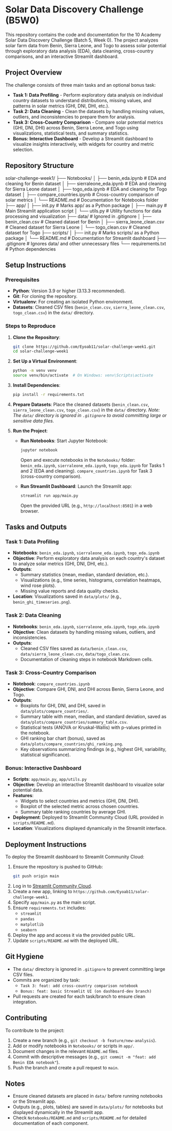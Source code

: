 # Solar Data Discovery Challenge (B5W0)

This repository contains the code and documentation for the 10 Academy Solar Data Discovery Challenge (Batch 5, Week 0). The project analyzes solar farm data from Benin, Sierra Leone, and Togo to assess solar potential through exploratory data analysis (EDA), data cleaning, cross-country comparisons, and an interactive Streamlit dashboard.

## Project Overview

The challenge consists of three main tasks and an optional bonus task:

-   **Task 1: Data Profiling** - Perform exploratory data analysis on individual country datasets to understand distributions, missing values, and patterns in solar metrics (GHI, DNI, DHI, etc.).
-   **Task 2: Data Cleaning** - Clean the datasets by handling missing values, outliers, and inconsistencies to prepare them for analysis.
-   **Task 3: Cross-Country Comparison** - Compare solar potential metrics (GHI, DNI, DHI) across Benin, Sierra Leone, and Togo using visualizations, statistical tests, and summary statistics.
-   **Bonus: Interactive Dashboard** - Develop a Streamlit dashboard to visualize insights interactively, with widgets for country and metric selection.

## Repository Structure


solar-challenge-week1/
├── Notebooks/
│ ├── benin_eda.ipynb # EDA and cleaning for Benin dataset
│ ├── sierraleone_eda.ipynb # EDA and cleaning for Sierra Leone dataset
│ ├── togo_eda.ipynb # EDA and cleaning for Togo dataset
│ ├── compare_countries.ipynb # Cross-country comparison of solar metrics
│ └── README.md # Documentation for Notebooks folder
├── app/
│ ├── init.py # Marks app/ as a Python package
│ ├── main.py # Main Streamlit application script
│ └── utils.py # Utility functions for data processing and visualization
├── data/ # Ignored in .gitignore
│ ├── benin_clean.csv # Cleaned dataset for Benin
│ ├── sierra_leone_clean.csv # Cleaned dataset for Sierra Leone
│ └── togo_clean.csv # Cleaned dataset for Togo
├── scripts/
│ ├── init.py # Marks scripts/ as a Python package
│ └── README.md # Documentation for Streamlit dashboard
├── .gitignore # Ignores data/ and other unnecessary files
└── requirements.txt # Python dependencies

## Setup Instructions

### Prerequisites

-   **Python**: Version 3.9 or higher (3.13.3 recommended).
-   **Git**: For cloning the repository.
-   **Virtualenv**: For creating an isolated Python environment.
-   **Datasets**: Cleaned CSV files (`benin_clean.csv`, `sierra_leone_clean.csv`, `togo_clean.csv`) in the `data/` directory.

### Steps to Reproduce

1.  **Clone the Repository**:
    ```bash
    git clone https://github.com/Eyoab11/solar-challenge-week1.git
    cd solar-challenge-week1
    ```

2.  **Set Up a Virtual Environment**:
    ```bash
    python -m venv venv
    source venv/bin/activate  # On Windows: venv\Scripts\activate
    ```

3.  **Install Dependencies**:
    ```bash
    pip install -r requirements.txt
    ```

4.  **Prepare Datasets**:
    Place the cleaned datasets (`benin_clean.csv`, `sierra_leone_clean.csv`, `togo_clean.csv`) in the `data/` directory.
    *Note: The `data/` directory is ignored in `.gitignore` to avoid committing large or sensitive data files.*

5.  **Run the Project**:

    *   **Run Notebooks**:
        Start Jupyter Notebook:
        ```bash
        jupyter notebook
        ```
        Open and execute notebooks in the `Notebooks/` folder:
        `benin_eda.ipynb`, `sierraleone_eda.ipynb`, `togo_eda.ipynb` for Tasks 1 and 2 (EDA and cleaning).
        `compare_countries.ipynb` for Task 3 (cross-country comparison).

    *   **Run Streamlit Dashboard**:
        Launch the Streamlit app:
        ```bash
        streamlit run app/main.py
        ```
        Open the provided URL (e.g., `http://localhost:8501`) in a web browser.

## Tasks and Outputs

### Task 1: Data Profiling

-   **Notebooks**: `benin_eda.ipynb`, `sierraleone_eda.ipynb`, `togo_eda.ipynb`
-   **Objective**: Perform exploratory data analysis on each country's dataset to analyze solar metrics (GHI, DNI, DHI, etc.).
-   **Outputs**:
    -   Summary statistics (mean, median, standard deviation, etc.).
    -   Visualizations (e.g., time series, histograms, correlation heatmaps, wind rose plots).
    -   Missing value reports and data quality checks.
-   **Location**: Visualizations saved in `data/plots/` (e.g., `benin_ghi_timeseries.png`).

### Task 2: Data Cleaning

-   **Notebooks**: `benin_eda.ipynb`, `sierraleone_eda.ipynb`, `togo_eda.ipynb`
-   **Objective**: Clean datasets by handling missing values, outliers, and inconsistencies.
-   **Outputs**:
    -   Cleaned CSV files saved as `data/benin_clean.csv`, `data/sierra_leone_clean.csv`, `data/togo_clean.csv`.
    -   Documentation of cleaning steps in notebook Markdown cells.

### Task 3: Cross-Country Comparison

-   **Notebook**: `compare_countries.ipynb`
-   **Objective**: Compare GHI, DNI, and DHI across Benin, Sierra Leone, and Togo.
-   **Outputs**:
    -   Boxplots for GHI, DNI, and DHI, saved in `data/plots/compare_countries/`.
    -   Summary table with mean, median, and standard deviation, saved as `data/plots/compare_countries/summary_table.csv`.
    -   Statistical tests (ANOVA or Kruskal-Wallis) with p-values printed in the notebook.
    -   GHI ranking bar chart (bonus), saved as `data/plots/compare_countries/ghi_ranking.png`.
    -   Key observations summarizing findings (e.g., highest GHI, variability, statistical significance).

### Bonus: Interactive Dashboard

-   **Scripts**: `app/main.py`, `app/utils.py`
-   **Objective**: Develop an interactive Streamlit dashboard to visualize solar potential data.
-   **Features**:
    -   Widgets to select countries and metrics (GHI, DNI, DHI).
    -   Boxplot of the selected metric across chosen countries.
    -   Summary table ranking countries by average GHI.
-   **Deployment**: Deployed to Streamlit Community Cloud (URL provided in `scripts/README.md`).
-   **Location**: Visualizations displayed dynamically in the Streamlit interface.

## Deployment Instructions

To deploy the Streamlit dashboard to Streamlit Community Cloud:

1.  Ensure the repository is pushed to GitHub:
    ```bash
    git push origin main
    ```
2.  Log in to [Streamlit Community Cloud](https://share.streamlit.io/).
3.  Create a new app, linking to `https://github.com/Eyoab11/solar-challenge-week1`.
4.  Specify `app/main.py` as the main script.
5.  Ensure `requirements.txt` includes:
    -   `streamlit`
    -   `pandas`
    -   `matplotlib`
    -   `seaborn`
6.  Deploy the app and access it via the provided public URL.
7.  Update `scripts/README.md` with the deployed URL.

## Git Hygiene

-   The `data/` directory is ignored in `.gitignore` to prevent committing large CSV files.
-   Commits are organized by task:
    -   `Task 3: feat: add cross-country comparison notebook`
    -   `Bonus: feat: basic Streamlit UI (on dashboard-dev branch)`
-   Pull requests are created for each task/branch to ensure clean integration.

## Contributing

To contribute to the project:

1.  Create a new branch (e.g., `git checkout -b feature/new-analysis`).
2.  Add or modify notebooks in `Notebooks/` or scripts in `app/`.
3.  Document changes in the relevant `README.md` files.
4.  Commit with descriptive messages (e.g., `git commit -m "feat: add Benin EDA notebook"`).
5.  Push the branch and create a pull request to `main`.

## Notes

-   Ensure cleaned datasets are placed in `data/` before running notebooks or the Streamlit app.
-   Outputs (e.g., plots, tables) are saved in `data/plots/` for notebooks but displayed dynamically in the Streamlit app.
-   Check `Notebooks/README.md` and `scripts/README.md` for detailed documentation of each component.

